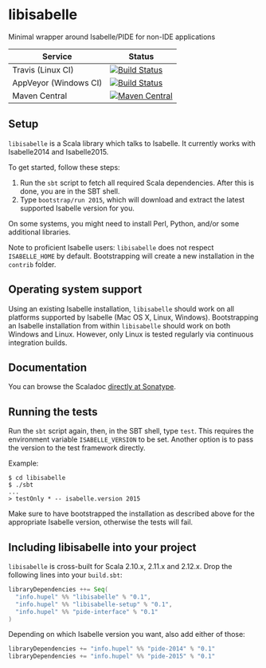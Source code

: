 # libisabelle
Minimal wrapper around Isabelle/PIDE for non-IDE applications

| Service                   | Status |
| ------------------------- | ------ |
| Travis (Linux CI)         | [![Build Status](https://img.shields.io/travis/larsrh/libisabelle.svg)](https://travis-ci.org/larsrh/libisabelle) |
| AppVeyor (Windows CI)     | [![Build Status](https://img.shields.io/appveyor/ci/larsrh/libisabelle/master.svg)](https://ci.appveyor.com/project/larsrh/libisabelle) |
| Maven Central             | [![Maven Central](https://img.shields.io/maven-central/v/info.hupel/libisabelle_2.11.svg?label=latest%20release%20for%202.11)](https://search.maven.org/#search%7Cga%7C1%7Cg%3A%22info.hupel%22%20AND%20a%3A%22libisabelle_2.11%22) |

## Setup

`libisabelle` is a Scala library which talks to Isabelle.
It currently works with Isabelle2014 and Isabelle2015.

To get started, follow these steps:

1. Run the `sbt` script to fetch all required Scala dependencies.
   After this is done, you are in the SBT shell.
2. Type `bootstrap/run 2015`, which will download and extract the latest supported Isabelle version for you.

On some systems, you might need to install Perl, Python, and/or some additional libraries.

Note to proficient Isabelle users:
`libisabelle` does not respect `ISABELLE_HOME` by default.
Bootstrapping will create a new installation in the `contrib` folder.

## Operating system support

Using an existing Isabelle installation, `libisabelle` should work on all platforms supported by Isabelle (Mac OS X, Linux, Windows).
Bootstrapping an Isabelle installation from within `libisabelle` should work on both Windows and Linux.
However, only Linux is tested regularly via continuous integration builds.


## Documentation

You can browse the Scaladoc [directly at Sonatype](https://oss.sonatype.org/service/local/repositories/releases/archive/info/hupel/libisabelle-docs_2.10/0.1/libisabelle-docs_2.10-0.1-javadoc.jar/!/index.html).

## Running the tests

Run the `sbt` script again, then, in the SBT shell, type `test`.
This requires the environment variable `ISABELLE_VERSION` to be set.
Another option is to pass the version to the test framework directly.

Example:

```
$ cd libisabelle
$ ./sbt
...
> testOnly * -- isabelle.version 2015
```

Make sure to have bootstrapped the installation as described above for the appropriate Isabelle version, otherwise the tests will fail.

## Including libisabelle into your project

`libisabelle` is cross-built for Scala 2.10.x, 2.11.x and 2.12.x.
Drop the following lines into your `build.sbt`:

```scala
libraryDependencies ++= Seq(
  "info.hupel" %% "libisabelle" % "0.1",
  "info.hupel" %% "libisabelle-setup" % "0.1",
  "info.hupel" %% "pide-interface" % "0.1"
)
```

Depending on which Isabelle version you want, also add either of those:

```scala
libraryDependencies += "info.hupel" %% "pide-2014" % "0.1"
libraryDependencies += "info.hupel" %% "pide-2015" % "0.1"
```
